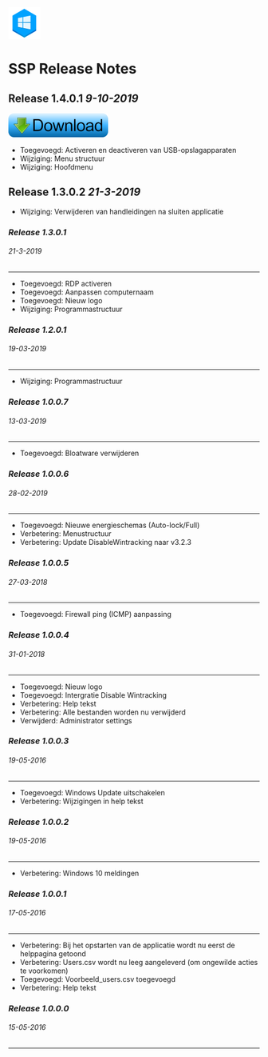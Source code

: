 ![Logo](assets/SSP_64x64.png?raw=true "Logo SSP")
# SSP Release Notes

**Release 1.4.0.1**
*9-10-2019*
---
<a href="https://github.com/jebr/System-Setup-Program-SSP/releases" Download>
  <img src="assets/download-small.png" alt="Download programma">
</a>



- Toegevoegd: Activeren en deactiveren van USB-opslagapparaten
- Wijziging: Menu structuur
- Wijziging: Hoofdmenu


**Release 1.3.0.2**
*21-3-2019*
---
- Wijziging: Verwijderen van handleidingen na sluiten applicatie


### *Release 1.3.0.1*
###### 21-3-2019
---
- Toegevoegd: RDP activeren
- Toegevoegd: Aanpassen computernaam
- Toegevoegd: Nieuw logo
- Wijziging: Programmastructuur


### *Release 1.2.0.1*
###### 19-03-2019
---
- Wijziging: Programmastructuur


### *Release 1.0.0.7*
###### 13-03-2019
---
- Toegevoegd: Bloatware verwijderen


### *Release 1.0.0.6*
###### 28-02-2019
---
- Toegevoegd: Nieuwe energieschemas (Auto-lock/Full)
- Verbetering: Menustructuur
- Verbetering: Update DisableWintracking naar v3.2.3


### *Release 1.0.0.5*
###### 27-03-2018
---
- Toegevoegd: Firewall ping (ICMP) aanpassing


### *Release 1.0.0.4*
###### 31-01-2018
---
- Toegevoegd: Nieuw logo
- Toegevoegd: Intergratie Disable Wintracking
- Verbetering: Help tekst
- Verbetering: Alle bestanden worden nu verwijderd
- Verwijderd: Administrator settings


### *Release 1.0.0.3*
###### 19-05-2016
---
- Toegevoegd: Windows Update uitschakelen
- Verbetering: Wijzigingen in help tekst


### *Release 1.0.0.2*
###### 19-05-2016
---
- Verbetering: Windows 10 meldingen


### *Release 1.0.0.1* 
###### 17-05-2016
---
- Verbetering: Bij het opstarten van de applicatie wordt nu eerst de helppagina getoond
- Verbetering: Users.csv wordt nu leeg aangeleverd (om ongewilde acties te voorkomen)
- Toegevoegd: Voorbeeld_users.csv toegevoegd
- Verbetering: Help tekst


### *Release 1.0.0.0*
###### 15-05-2016
---